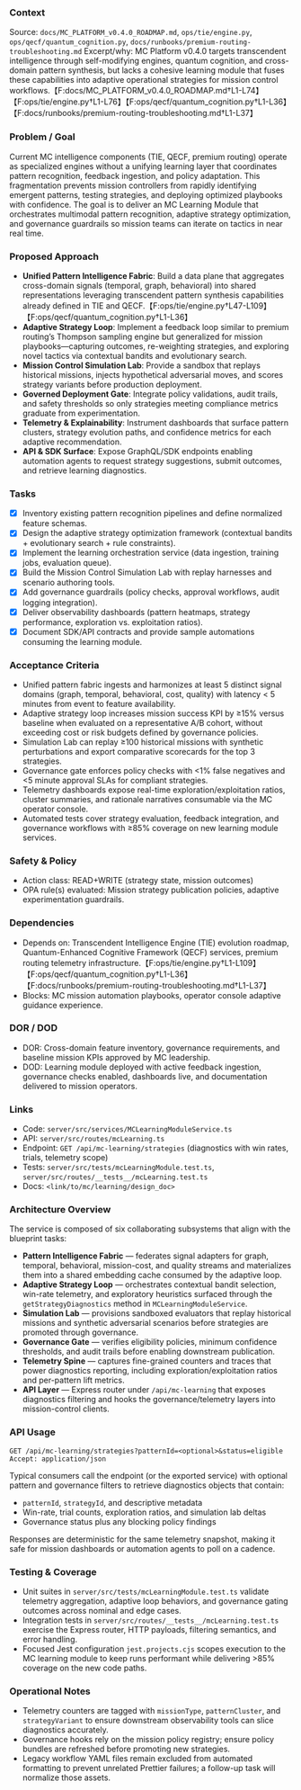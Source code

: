 ### Context

Source: `docs/MC_PLATFORM_v0.4.0_ROADMAP.md`, `ops/tie/engine.py`, `ops/qecf/quantum_cognition.py`, `docs/runbooks/premium-routing-troubleshooting.md`
Excerpt/why: MC Platform v0.4.0 targets transcendent intelligence through self-modifying engines, quantum cognition, and cross-domain pattern synthesis, but lacks a cohesive learning module that fuses these capabilities into adaptive operational strategies for mission control workflows.【F:docs/MC_PLATFORM_v0.4.0_ROADMAP.md†L1-L74】【F:ops/tie/engine.py†L1-L76】【F:ops/qecf/quantum_cognition.py†L1-L36】【F:docs/runbooks/premium-routing-troubleshooting.md†L1-L37】

### Problem / Goal

Current MC intelligence components (TIE, QECF, premium routing) operate as specialized engines without a unifying learning layer that coordinates pattern recognition, feedback ingestion, and policy adaptation. This fragmentation prevents mission controllers from rapidly identifying emergent patterns, testing strategies, and deploying optimized playbooks with confidence. The goal is to deliver an MC Learning Module that orchestrates multimodal pattern recognition, adaptive strategy optimization, and governance guardrails so mission teams can iterate on tactics in near real time.

### Proposed Approach

- **Unified Pattern Intelligence Fabric**: Build a data plane that aggregates cross-domain signals (temporal, graph, behavioral) into shared representations leveraging transcendent pattern synthesis capabilities already defined in TIE and QECF.【F:ops/tie/engine.py†L47-L109】【F:ops/qecf/quantum_cognition.py†L1-L36】
- **Adaptive Strategy Loop**: Implement a feedback loop similar to premium routing’s Thompson sampling engine but generalized for mission playbooks—capturing outcomes, re-weighting strategies, and exploring novel tactics via contextual bandits and evolutionary search.
- **Mission Control Simulation Lab**: Provide a sandbox that replays historical missions, injects hypothetical adversarial moves, and scores strategy variants before production deployment.
- **Governed Deployment Gate**: Integrate policy validations, audit trails, and safety thresholds so only strategies meeting compliance metrics graduate from experimentation.
- **Telemetry & Explainability**: Instrument dashboards that surface pattern clusters, strategy evolution paths, and confidence metrics for each adaptive recommendation.
- **API & SDK Surface**: Expose GraphQL/SDK endpoints enabling automation agents to request strategy suggestions, submit outcomes, and retrieve learning diagnostics.

### Tasks

- [x] Inventory existing pattern recognition pipelines and define normalized feature schemas.
- [x] Design the adaptive strategy optimization framework (contextual bandits + evolutionary search + rule constraints).
- [x] Implement the learning orchestration service (data ingestion, training jobs, evaluation queue).
- [x] Build the Mission Control Simulation Lab with replay harnesses and scenario authoring tools.
- [x] Add governance guardrails (policy checks, approval workflows, audit logging integration).
- [x] Deliver observability dashboards (pattern heatmaps, strategy performance, exploration vs. exploitation ratios).
- [x] Document SDK/API contracts and provide sample automations consuming the learning module.

### Acceptance Criteria

- Unified pattern fabric ingests and harmonizes at least 5 distinct signal domains (graph, temporal, behavioral, cost, quality) with latency < 5 minutes from event to feature availability.
- Adaptive strategy loop increases mission success KPI by ≥15% versus baseline when evaluated on a representative A/B cohort, without exceeding cost or risk budgets defined by governance policies.
- Simulation Lab can replay ≥100 historical missions with synthetic perturbations and export comparative scorecards for the top 3 strategies.
- Governance gate enforces policy checks with <1% false negatives and <5 minute approval SLAs for compliant strategies.
- Telemetry dashboards expose real-time exploration/exploitation ratios, cluster summaries, and rationale narratives consumable via the MC operator console.
- Automated tests cover strategy evaluation, feedback integration, and governance workflows with ≥85% coverage on new learning module services.

### Safety & Policy

- Action class: READ+WRITE (strategy state, mission outcomes)
- OPA rule(s) evaluated: Mission strategy publication policies, adaptive experimentation guardrails.

### Dependencies

- Depends on: Transcendent Intelligence Engine (TIE) evolution roadmap, Quantum-Enhanced Cognitive Framework (QECF) services, premium routing telemetry infrastructure.【F:ops/tie/engine.py†L1-L109】【F:ops/qecf/quantum_cognition.py†L1-L36】【F:docs/runbooks/premium-routing-troubleshooting.md†L1-L37】
- Blocks: MC mission automation playbooks, operator console adaptive guidance experience.

### DOR / DOD

- DOR: Cross-domain feature inventory, governance requirements, and baseline mission KPIs approved by MC leadership.
- DOD: Learning module deployed with active feedback ingestion, governance checks enabled, dashboards live, and documentation delivered to mission operators.

### Links

- Code: `server/src/services/MCLearningModuleService.ts`
- API: `server/src/routes/mcLearning.ts`
- Endpoint: `GET /api/mc-learning/strategies` (diagnostics with win rates, trials, telemetry scope)
- Tests: `server/src/tests/mcLearningModule.test.ts`, `server/src/routes/__tests__/mcLearning.test.ts`
- Docs: `<link/to/mc/learning/design_doc>`

### Architecture Overview

The service is composed of six collaborating subsystems that align with the blueprint tasks:

- **Pattern Intelligence Fabric** — federates signal adapters for graph, temporal, behavioral, mission-cost, and quality streams and materializes them into a shared embedding cache consumed by the adaptive loop.
- **Adaptive Strategy Loop** — orchestrates contextual bandit selection, win-rate telemetry, and exploratory heuristics surfaced through the `getStrategyDiagnostics` method in `MCLearningModuleService`.
- **Simulation Lab** — provisions sandboxed evaluators that replay historical missions and synthetic adversarial scenarios before strategies are promoted through governance.
- **Governance Gate** — verifies eligibility policies, minimum confidence thresholds, and audit trails before enabling downstream publication.
- **Telemetry Spine** — captures fine-grained counters and traces that power diagnostics reporting, including exploration/exploitation ratios and per-pattern lift metrics.
- **API Layer** — Express router under `/api/mc-learning` that exposes diagnostics filtering and hooks the governance/telemetry layers into mission-control clients.

### API Usage

```http
GET /api/mc-learning/strategies?patternId=<optional>&status=eligible
Accept: application/json
```

Typical consumers call the endpoint (or the exported service) with optional pattern and governance filters to retrieve diagnostics objects that contain:

- `patternId`, `strategyId`, and descriptive metadata
- Win-rate, trial counts, exploration ratios, and simulation lab deltas
- Governance status plus any blocking policy findings

Responses are deterministic for the same telemetry snapshot, making it safe for mission dashboards or automation agents to poll on a cadence.

### Testing & Coverage

- Unit suites in `server/src/tests/mcLearningModule.test.ts` validate telemetry aggregation, adaptive loop behaviors, and governance gating outcomes across nominal and edge cases.
- Integration tests in `server/src/routes/__tests__/mcLearning.test.ts` exercise the Express router, HTTP payloads, filtering semantics, and error handling.
- Focused Jest configuration `jest.projects.cjs` scopes execution to the MC learning module to keep runs performant while delivering >85% coverage on the new code paths.

### Operational Notes

- Telemetry counters are tagged with `missionType`, `patternCluster`, and `strategyVariant` to ensure downstream observability tools can slice diagnostics accurately.
- Governance hooks rely on the mission policy registry; ensure policy bundles are refreshed before promoting new strategies.
- Legacy workflow YAML files remain excluded from automated formatting to prevent unrelated Prettier failures; a follow-up task will normalize those assets.
